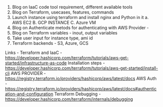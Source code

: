 

1. Blog on IaaC code tool requirement, different available tools
2. Blog on Terraform, usecases, features, commands
3. Launch instance using terraform and install nginx and Python in it 
     a. AWS EC2 
     B. GCP INSTANCE
     C. Azure VM
5. Blog on Authenticate metods for authenticating with AWS Provider -  
6. Blog on Terraform variables - inout, output variables
7. Take user input for instance type, ami id
8. Terraform backends - S3, Azure, GCS



Links -
Terraform and IaaC - https://developer.hashicorp.com/terraform/tutorials/aws-get-started/infrastructure-as-code
Installation steps - https://developer.hashicorp.com/terraform/tutorials/aws-get-started/install-cli
AWS PROVIDER - https://registry.terraform.io/providers/hashicorp/aws/latest/docs
AWS Auth - https://registry.terraform.io/providers/hashicorp/aws/latest/docs#authentication-and-configuration
Terraform Debugging - https://developer.hashicorp.com/terraform/internals/debugging


